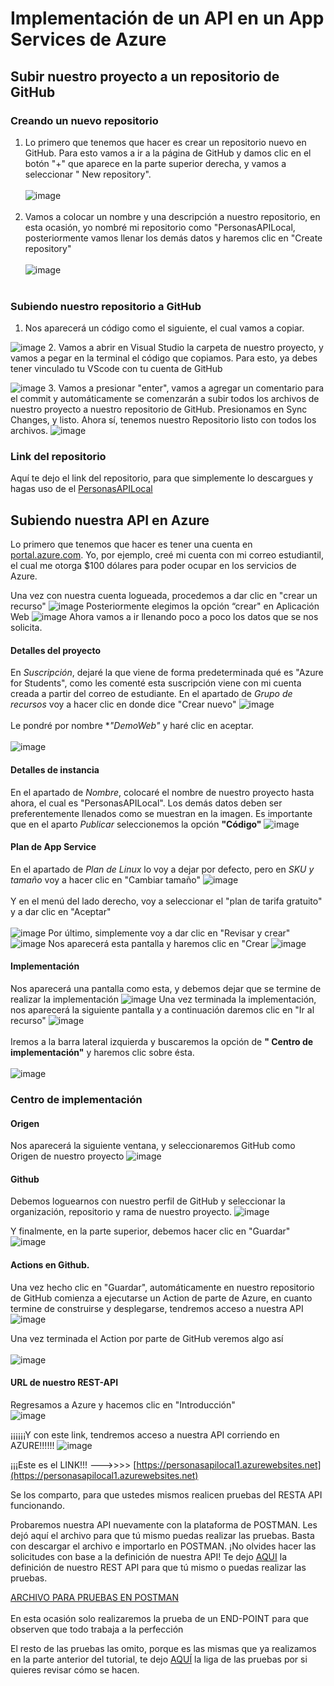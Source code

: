 # Implementación de un API en un App Services de Azure

## Subir nuestro proyecto a un repositorio de GitHub

### Creando un nuevo repositorio

1. Lo primero que tenemos que hacer es crear un repositorio nuevo en GitHub. Para esto vamos a ir a la página de GitHub y damos clic en el botón "+" que aparece en la parte superior derecha, y vamos a seleccionar " New repository".<br><br>
![image](https://user-images.githubusercontent.com/99369122/171529266-132065c6-154f-483c-b1ab-564e4e91d844.png)<br><br>
2. Vamos a colocar un nombre y una descripción a nuestro repositorio, en esta ocasión, yo nombré mi repositorio como "PersonasAPILocal, posteriormente vamos llenar los demás datos y haremos clic en "Create repository"<br><br>
![image](https://user-images.githubusercontent.com/99369122/171529489-ee081386-0961-40b3-b088-43298a4a4393.png)<br><br>
### Subiendo nuestro repositorio a GitHub
1. Nos aparecerá un código como el siguiente, el cual vamos a copiar.

![image](https://user-images.githubusercontent.com/99369122/171529813-ac620540-c518-4bd8-a189-d7641f1e0448.png)
2. Vamos a abrir en Visual Studio la carpeta de nuestro proyecto, y vamos a pegar en la terminal el código que copiamos. Para esto, ya debes tener vinculado tu VScode con tu cuenta de GitHub

![image](https://user-images.githubusercontent.com/99369122/171530206-53264d2f-6852-4ac2-a69a-2b9fbcf91043.png)
3. Vamos a presionar "enter", vamos a agregar un comentario para el commit y automáticamente se comenzarán a subir todos los archivos de nuestro proyecto a nuestro repositorio de GitHub. Presionamos en Sync Changes, y listo. Ahora sí, tenemos nuestro Repositorio listo con todos los archivos.
![image](https://user-images.githubusercontent.com/99369122/171530585-217b6f64-52c4-4315-a285-f18cc0388a7e.png)

### Link del repositorio

Aquí te dejo el link del repositorio, para que simplemente lo descargues y hagas uso de el 
[PersonasAPILocal](https://github.com/RobertoPeredo/PersonasAPILocal)

## Subiendo nuestra API en Azure
Lo primero que tenemos que hacer es tener una cuenta en [portal.azure.com](https://portal.azure.com). Yo, por ejemplo, creé mi cuenta con mi correo estudiantil, el cual me otorga $100 dólares para poder ocupar en los servicios de Azure.

Una vez con nuestra cuenta logueada, procedemos a dar clic en "crear un recurso"
![image](https://user-images.githubusercontent.com/99369122/171550598-dea30113-ce68-4bcb-84a3-05643b1710b5.png)
Posteriormente elegimos la opción “crear" en Aplicación Web
![image](https://user-images.githubusercontent.com/99369122/171550721-ecbc8696-6d09-420b-9543-e4423ca80a83.png)
Ahora vamos a ir llenando poco a poco los datos que se nos solicita.

#### Detalles del proyecto
En *Suscripción*, dejaré la que viene de forma predeterminada qué es "Azure for Students", como les comenté esta suscripción viene con mi cuenta creada a partir del correo de estudiante. En el apartado de *Grupo de recursos* voy a hacer clic en donde dice "Crear nuevo"
![image](https://user-images.githubusercontent.com/99369122/171552423-4347422d-31c1-449e-82af-5c643f2896f3.png)
<br><br>Le pondré por nombre **"DemoWeb"* y haré clic en aceptar.<br><br>
![image](https://user-images.githubusercontent.com/99369122/171552544-0d76bfe9-414b-42c3-82e1-8e402ecf2ebf.png)
#### Detalles de instancia
En el apartado de *Nombre*, colocaré el nombre de nuestro proyecto hasta ahora, el cual es "PersonasAPILocal". Los demás datos deben ser preferentemente llenados como se muestran en la imagen. Es importante que en el aparto *Publicar* seleccionemos la opción **"Código"**
![image](https://user-images.githubusercontent.com/99369122/171552878-b58f46b5-dfdc-4e29-bbbc-0d80c7056624.png)

#### Plan de App Service
En el apartado de *Plan de Linux* lo voy a dejar por defecto, pero en *SKU y tamaño* voy a hacer clic en "Cambiar tamaño"
![image](https://user-images.githubusercontent.com/99369122/171553310-3cde044d-42fc-461a-8839-44e38158ebf9.png)<br><br>
Y en el menú del lado derecho, voy a seleccionar el "plan de tarifa gratuito" y a dar clic en "Aceptar"<br><br>
![image](https://user-images.githubusercontent.com/99369122/171553441-ecc600f3-996c-428a-94c7-dc3109038e5a.png)
Por último, simplemente voy a dar clic en "Revisar y crear"
![image](https://user-images.githubusercontent.com/99369122/171553598-2634838a-f26e-49d0-b437-f2f788313747.png)
Nos aparecerá esta pantalla y haremos clic en "Crear
![image](https://user-images.githubusercontent.com/99369122/171553780-1f50398f-c0ef-4557-8eeb-0493efa02908.png)
#### Implementación
Nos aparecerá una pantalla como esta, y debemos dejar que se termine de realizar la implementación
![image](https://user-images.githubusercontent.com/99369122/171553938-3e8a1097-192e-4c51-99e2-824fdd4a55ff.png)
Una vez terminada la implementación, nos aparecerá la siguiente pantalla y a continuación daremos clic en "Ir al recurso"
![image](https://user-images.githubusercontent.com/99369122/171554124-15bcf015-abf0-4891-bee9-96bc70a62e1e.png)
<br><br>Iremos a la barra lateral izquierda y buscaremos la opción de **" Centro de implementación"** y haremos clic sobre ésta.<br><br>
![image](https://user-images.githubusercontent.com/99369122/171554956-0d1e4687-d7c9-45e4-9ba2-097c7e987e01.png)

### Centro de implementación

#### Origen

Nos aparecerá la siguiente ventana, y seleccionaremos GitHub como Origen de nuestro proyecto
![image](https://user-images.githubusercontent.com/99369122/171555151-0c42968b-4bd2-4654-b3bd-d74d44061d55.png)

#### Github
Debemos loguearnos con nuestro perfil de GitHub y seleccionar la organización, repositorio y rama de nuestro proyecto. 
![image](https://user-images.githubusercontent.com/99369122/171555406-ebcde95b-2689-4543-9255-06981b3edc87.png)

Y finalmente, en la parte superior, debemos hacer clic en "Guardar"
![image](https://user-images.githubusercontent.com/99369122/171555483-5f766418-e34b-41f5-8f9e-18e24f6f6e8d.png)

#### Actions en Github.
Una vez hecho clic en "Guardar", automáticamente en nuestro repositorio de GitHub comienza a ejecutarse un Action de parte de Azure, en cuanto termine de construirse y desplegarse, tendremos acceso a nuestra API 
![image](https://user-images.githubusercontent.com/99369122/171555717-f6a6813d-ba09-42d6-9ac9-1f44ab12b753.png)

Una vez terminada el Action por parte de GitHub veremos algo así<br><br>
![image](https://user-images.githubusercontent.com/99369122/171981482-260a1969-c90c-475b-adbf-5664b1ebc26e.png)

#### URL de nuestro REST-API
Regresamos a Azure y hacemos clic en "Introducción"<br>
![image](https://user-images.githubusercontent.com/99369122/171555933-447979ef-f361-443a-b1df-02b697d81f77.png)

¡¡¡¡¡¡Y con este link, tendremos acceso a nuestra API corriendo en AZURE!!!!!!
![image](https://user-images.githubusercontent.com/99369122/171556249-3820655c-b333-4113-bb76-eb29e9ce05c3.png)

¡¡¡Este es el LINK!!! --->>>> [https://personasapilocal1.azurewebsites.net](https://personasapilocal1.azurewebsites.net)

Se los comparto, para que ustedes mismos realicen pruebas del RESTA API funcionando.

Probaremos nuestra API nuevamente con la plataforma de POSTMAN. Les dejó aquí el archivo para que tú mismo puedas realizar las pruebas. Basta con descargar el archivo e importarlo en POSTMAN. ¡No olvides hacer las solicitudes con base a la definición de nuestra API! Te dejo [AQUI](https://app.swaggerhub.com/apis-docs/RobertoPeredo/personas-api/1.0.0) la definición de nuestro REST API para que tú mismo o puedas realizar las pruebas.

[ARCHIVO PARA PRUEBAS EN POSTMAN](https://github.com/RobertoPeredo/REST-API/tree/main/3.%20Implemetaci%C3%B3n%20del%20API%20en%20un%20App%20Service%20de%20Azure/POSTMAN)
<br><br>En esta ocasión solo realizaremos la prueba de un END-POINT para que observen que todo trabaja a la perfección


El resto de las pruebas las omito, porque es las mismas que ya realizamos en la parte anterior del tutorial, te dejo [AQUÍ](https://robertoperedo.github.io/REST_API/desarrollo/#pruebas-de-funcionamiento-de-los-endpoint-utilizando-postman) la liga de las pruebas por si quieres revisar cómo se hacen.















